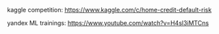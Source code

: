kaggle competition: https://www.kaggle.com/c/home-credit-default-risk

yandex ML trainings: https://www.youtube.com/watch?v=H4sl3iMTCns
